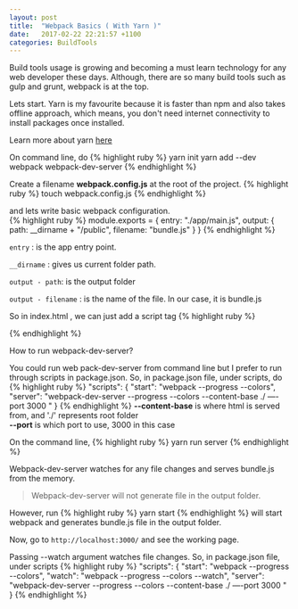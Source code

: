 ```yaml
---
layout: post
title:  "Webpack Basics ( With Yarn )"
date:   2017-02-22 22:21:57 +1100
categories: BuildTools
---
```


Build tools usage is growing and becoming a must learn technology for
any web developer these days. Although, there are so many build tools such as gulp and grunt,
webpack is at the top.

Lets start.
Yarn is my favourite because it is faster than npm and also takes offline approach,
which means, you don't need internet connectivity to install packages once installed.

Learn more about yarn  <a href="https://yarnpkg.com/en/" target='\_blank'>here</a>

On command line, do
{% highlight ruby %}
yarn init
yarn add --dev webpack webpack-dev-server
{% endhighlight %}


Create a filename **webpack.config.js** at
the root of the project.
{% highlight ruby %}
touch webpack.config.js
{% endhighlight %}

and lets write basic webpack configuration. <br>
{% highlight ruby %}
module.exports = {
  entry:  "./app/main.js",
  output: {
    path: __dirname + "/public",
    filename: "bundle.js"
  }
}
{% endhighlight %}

`entry` : is the app entry point.

`__dirname` : gives us current folder path.

`output - path`: is the output folder

`output - filename` : is the name of the file. In our case, it is bundle.js

So in index.html , we can just add a script tag
{% highlight ruby %}
<script type="text/javascript" src="bundle.js"></script>
{% endhighlight %}

How to run webpack-dev-server?

You could run web pack-dev-server from command line but I prefer to run through
scripts in package.json.
So, in package.json file, under scripts, do
{% highlight ruby %}
"scripts": {
  "start": "webpack --progress --colors",
  "server": "webpack-dev-server --progress --colors  --content-base ./ —-port 3000 "
}
{% endhighlight %}
**--content-base** is where html is served from, and './' represents root folder<br>
**--port** is which port to use, 3000 in this case

On the command line,
{% highlight ruby %}
yarn run server
{% endhighlight %}

Webpack-dev-server watches for any file changes and serves bundle.js from the
memory.
>Webpack-dev-server will not generate file in the output folder.

However, run
{% highlight ruby %}
yarn start
{% endhighlight %}
will start webpack and generates bundle.js file in the output folder.

Now, go to `http://localhost:3000/` and see the working page.

Passing --watch argument watches file changes.
So, in package.json file, under scripts
{% highlight ruby %}
"scripts": {
  "start": "webpack --progress --colors",
  "watch": "webpack --progress --colors --watch",
  "server": "webpack-dev-server --progress --colors  --content-base ./ —-port 3000 "
}
{% endhighlight %}
